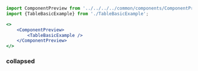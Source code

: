 ```jsx noeditor

import ComponentPreview from '../../../../common/components/ComponentPreview/ComponentPreview';
import {TableBasicExample} from './TableBasicExample';

<>
    <ComponentPreview>
        <TableBasicExample />
    </ComponentPreview>
</>
```

### collapsed

```html { "file": "./TableBasicExample.tsx" }
```
```html { "file": "./TableBasicExampleFilterPanel.tsx" }
```
```html { "file": "./TableBasicExampleBackendEmulator.ts" }
```
```html { "file": "./TableBasicExampleHandlers.ts" }
```
```html { "file": "./TableBasicExampleUtils.tsx" }
```
```html { "file": "./TableBasicExampleBackendFixture.ts" }
```
```html { "file": "./TableBasicExampleTypes.tsx" }
```
```html { "file": "./TableBasicExampleConst.tsx" }
```
```html { "file": "./TableBasicExampleEnums.ts" }
```